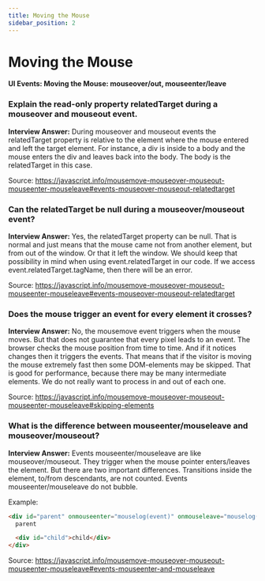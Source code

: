 ```yaml
---
title: Moving the Mouse
sidebar_position: 2
---
```


# Moving the Mouse

**UI Events: Moving the Mouse: mouseover/out, mouseenter/leave**

<head>
  <title>Mouse Movements - JavaScript Interview Questions & Answers</title>
  <meta charSet="utf-8" />
</head>

### Explain the read-only property relatedTarget during a mouseover and mouseout event.

**Interview Answer:** During mouseover and mouseout events the relatedTarget property is relative to the element where the mouse entered and left the target element. For instance, a div is inside to a body and the mouse enters the div and leaves back into the body. The body is the relatedTarget in this case.

Source: <https://javascript.info/mousemove-mouseover-mouseout-mouseenter-mouseleave#events-mouseover-mouseout-relatedtarget>

### Can the relatedTarget be null during a mouseover/mouseout event?

**Interview Answer:** Yes, the relatedTarget property can be null. That is normal and just means that the mouse came not from another element, but from out of the window. Or that it left the window. We should keep that possibility in mind when using event.relatedTarget in our code. If we access event.relatedTarget.tagName, then there will be an error.

Source: <https://javascript.info/mousemove-mouseover-mouseout-mouseenter-mouseleave#events-mouseover-mouseout-relatedtarget>

### Does the mouse trigger an event for every element it crosses?

**Interview Answer:** No, the mousemove event triggers when the mouse moves. But that does not guarantee that every pixel leads to an event. The browser checks the mouse position from time to time. And if it notices changes then it triggers the events. That means that if the visitor is moving the mouse extremely fast then some DOM-elements may be skipped. That is good for performance, because there may be many intermediate elements. We do not really want to process in and out of each one.

Source: <https://javascript.info/mousemove-mouseover-mouseout-mouseenter-mouseleave#skipping-elements>

### What is the difference between mouseenter/mouseleave and mouseover/mouseout?

**Interview Answer:** Events mouseenter/mouseleave are like mouseover/mouseout. They trigger when the mouse pointer enters/leaves the element. But there are two important differences. Transitions inside the element, to/from descendants, are not counted. Events mouseenter/mouseleave do not bubble.

Example:

```html
<div id="parent" onmouseenter="mouselog(event)" onmouseleave="mouselog(event)">
  parent

  <div id="child">child</div>
</div>
```

Source: <https://javascript.info/mousemove-mouseover-mouseout-mouseenter-mouseleave#events-mouseenter-and-mouseleave>
